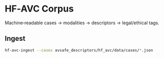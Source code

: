 # HF‑AVC Corpus
Machine‑readable cases → modalities → descriptors → legal/ethical tags.

## Ingest
```bash
hf-avc-ingest --cases avsafe_descriptors/hf_avc/data/cases/*.json
```
